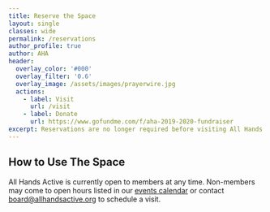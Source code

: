 ```yaml
---
title: Reserve the Space
layout: single
classes: wide
permalink: /reservations
author_profile: true
author: AHA
header:
  overlay_color: '#000'
  overlay_filter: '0.6'
  overlay_image: /assets/images/prayerwire.jpg
  actions:
    - label: Visit
      url: /visit
    - label: Donate
      url: https://www.gofundme.com/f/aha-2019-2020-fundraiser
excerpt: Reservations are no longer required before visiting All Hands Active.
---
```


## How to Use The Space

All Hands Active is currently open to members at any time. 
Non-members may come to open hours listed in our [events calendar](https://allhandsactive.org/AllHandsActive/events) or contact <board@allhandsactive.org> to schedule a visit.


<!---
<p>The calendar below shows the availability of the
space. Please check your time and then use the form to make a reservation.</p>

<iframe src="https://calendar.google.com/calendar/embed?height=600&amp;wkst=1&amp;bgcolor=%23ffffff&amp;ctz=America%2FNew_York&amp;src=YWxsaGFuZHNhY3RpdmUub3JnX3B2c2t1ZGthY2poNmtrNTc5aDVmbXRtcG9zQGdyb3VwLmNhbGVuZGFyLmdvb2dsZS5jb20&amp;src=YWxsaGFuZHNhY3RpdmUub3JnX203c3FlMXYzMGFtZWVncXFoam42bmFobjlrQGdyb3VwLmNhbGVuZGFyLmdvb2dsZS5jb20&amp;src=YWxsaGFuZHNhY3RpdmUub3JnX3FhNmtmdW41amVsMmY3cHQ5b3Nlc3NibWdnQGdyb3VwLmNhbGVuZGFyLmdvb2dsZS5jb20&amp;color=%23F09300&amp;color=%237986CB&amp;color=%239E69AF&amp;title=All%20Hands%20Active%20Room%20Reservations" style="border:solid 1px #777" width="800" height="600" frameborder="0" scrolling="no"></iframe>
<br>
<iframe src="https://docs.google.com/forms/d/e/1FAIpQLSemfD9IU6othxtFbF-HbHx2ohWgv0ra2Pb2XuRwXG_A8wBfaA/viewform?embedded=true" width="640" height="1977" frameborder="0" marginheight="0" marginwidth="0">Loading…</iframe>
-->
